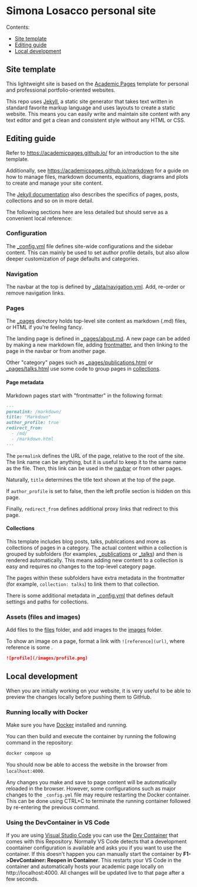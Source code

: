 # Simona Losacco personal site

Contents:
- [Site template](#site-template)
- [Editing guide](#editing-guide)
- [Local development](#local-development)

## Site template

This lightweight site is based on the [Academic Pages](https://github.com/academicpages/academicpages.github.io) template
for personal and professional portfolio-oriented websites.

This repo uses [Jekyll](https://jekyllrb.com/docs/), a static site generator that takes text written in standard favorite markup
language and uses layouts to create a static website. This means you can easily write and maintain site content with any text editor
and get a clean and consistent style without any HTML or CSS.

## Editing guide

Refer to https://academicpages.github.io/ for an introduction to the site template.

Additionally, see https://academicpages.github.io/markdown for a guide on how to manage files, markdown documents, equations,
diagrams and plots to create and manage your site content.

The [Jekyll documentation](https://jekyllrb.com/docs/pages/) also describes the specifics of pages, posts, collections and
so on in more detail.

The following sections here are less detailed but should serve as a convenient local reference:

### Configuration

The [_config.yml](./_config.yml) file defines site-wide configurations and the sidebar content.
This can mainly be used to set author profile details, but also allow deeper customization of page defaults and categories.

### Navigation

The navbar at the top is defined by [_data/navigation.yml](./_data/navigation.yml). Add, re-order or remove navigation links.

### Pages

The [_pages](./_pages) directory holds top-level site content as markdown (.md) files, or HTML if you're feeling fancy.

The landing page is defined in [_pages/about.md](./_pages/about.md). A new page can be added by making a new markdown file,
adding [frontmatter](#page-metadata), and then linking to the page in the navbar or from another page.

Other "category" pages such as [_pages/publications.html](./_pages/publications.html) or [_pages/talks.html](./_pages/talks.html)
use some code to group pages in [collections](#collections).

#### Page metadata

Markdown pages start with "frontmatter" in the following format:

```markdown
---
permalink: /markdown/
title: "Markdown"
author_profile: true
redirect_from:
  - /md/
  - /markdown.html
---
```

The `permalink` defines the URL of the page, relative to the root of the site. The link name can be anything, but it is useful to keep it to the same name as the file. Then, this link can be used in the [navbar](#navigation) or from other pages.

Naturally, `title` determines the title text shown at the top of the page.

If `author_profile` is set to false, then the left profile section is hidden on this page.

Finally, `redirect_from` defines additional proxy links that redirect to this page.

#### Collections

This template includes blog posts, talks, publications and more as collections of pages in a category.
The actual content within a collection is grouped by subfolders (for examples, [_publications](./_publications) or [_talks](./_talks))
and then is rendered automatically. This means adding new content to a collection is easy and requires no changes to the
top-level category page.

The pages within these subfolders have extra metadata in the frontmatter (for example, `collection: talks`) to link them to that collection.

There is some additional metadata in [_config.yml](./_config.yml) that defines default settings and paths for collections.

### Assets (files and images)

Add files to the [files](./files) folder, and add images to the [images](./images) folder.

To show an image on a page, format a link with `![reference](url)`, where reference is some .

```markdown
![profile](/images/profile.png)
```

## Local development

When you are initially working on your website, it is very useful to be able to preview the changes locally before pushing them to GitHub.

### Running locally with Docker

Make sure you have [Docker](https://www.docker.com/) installed and running.

You can then build and execute the container by running the following command in the repository:

```bash
docker compose up
```

You should now be able to access the website in the browser from `localhost:4000`.

Any changes you make and save to page content will be automatically reloaded in the browser.
However, some configurations such as major changes to the `_config.yml` file may require restarting the Docker container.
This can be done using CTRL+C to terminate the running container followed by re-entering the previous command.

### Using the DevContainer in VS Code

If you are using [Visual Studio Code](https://code.visualstudio.com/) you can use the [Dev Container](https://code.visualstudio.com/docs/devcontainers/containers) that comes with this Repository. Normally VS Code detects that a development coontainer configuration is available and asks you if you want to use the container. If this doesn't happen you can manually start the container by **F1->DevContainer: Reopen in Container**. This restarts your VS Code in the container and automatically hosts your academic page locally on http://localhost:4000. All changes will be updated live to that page after a few seconds.
